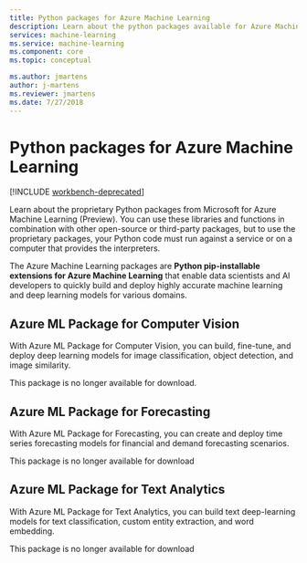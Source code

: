 ```yaml
---
title: Python packages for Azure Machine Learning
description: Learn about the python packages available for Azure Machine Learning users. 
services: machine-learning
ms.service: machine-learning
ms.component: core
ms.topic: conceptual

ms.author: jmartens
author: j-martens
ms.reviewer: jmartens
ms.date: 7/27/2018
---
```

# Python packages for Azure Machine Learning

[!INCLUDE [workbench-deprecated](../../../includes/aml-deprecating-preview-2017.md)] 

Learn about the proprietary Python packages from Microsoft for Azure Machine Learning (Preview). You can use these libraries and functions in combination with other open-source or third-party packages, but to use the proprietary packages, your Python code must run against a service or on a computer that provides the interpreters.

The Azure Machine Learning packages are **Python pip-installable extensions for Azure Machine Learning** that enable data scientists and AI developers to quickly build and deploy highly accurate machine learning and deep learning models for various domains.

<a name="amlpcv"></a>
## Azure ML Package for Computer Vision

With Azure ML Package for Computer Vision, you can build, fine-tune, and deploy deep learning models for image classification, object detection, and image similarity.

This package is no longer available for download. 

<a name="amlpf"></a>
## Azure ML Package for Forecasting

With Azure ML Package for Forecasting, you can create and deploy time series forecasting models for financial and demand forecasting scenarios.

This package is no longer available for download

<a name="amlpta"></a>
## Azure ML Package for Text Analytics

With Azure ML Package for Text Analytics, you can build text deep-learning models for text classification, custom entity extraction, and word embedding.

This package is no longer available for download
